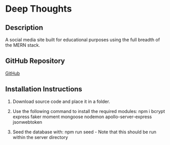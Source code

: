 # Deep Thoughts

## Description
A social media site built for educational purposes using the full breadth of the MERN stack.

## GitHub Repository 
[GitHub](https://github.com/josephptflanagan/deep-thoughts)

## Installation Instructions
1. Download source code and place it in a folder.
2. Use the following command to install the required modules: npm i bcrypt express faker moment mongoose nodemon apollo-server-express jsonwebtoken

3. Seed the database with: npm run seed - Note that this should be run within the server directory
